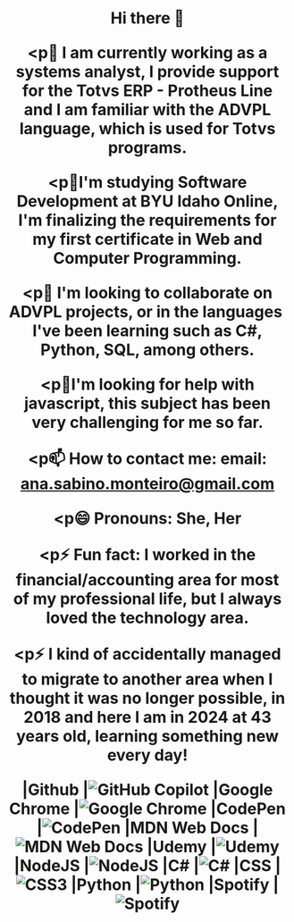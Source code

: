 <h1 align="center">Hi there 👋
  
<p🔭 I am currently working as a systems analyst, I provide support for the Totvs ERP - Protheus Line and I am familiar with the ADVPL language, which is used for Totvs programs.</p>
<p🌱I'm studying Software Development at BYU Idaho Online, I'm finalizing the requirements for my first certificate in Web and Computer Programming.</p>
<p👯 I'm looking to collaborate on ADVPL projects, or in the languages ​​I've been learning such as C#, Python, SQL, among others.</p>
<p🤔I'm looking for help with javascript, this subject has been very challenging for me so far.</p>
<p📫 How to contact me: email: ana.sabino.monteiro@gmail.com</p>
<p😄 Pronouns: She, Her</p>
<p⚡ Fun fact: I worked in the financial/accounting area for most of my professional life, but I always loved the technology area.</p>
<p⚡ I kind of accidentally managed to migrate to another area when I thought it was no longer possible, in 2018 and here I am in 2024 at 43 years old, learning something new every day!</p>

|Github            |![GitHub Copilot](https://img.shields.io/badge/github_copilot-8957E5?style=for-the-badge&logo=github-copilot&logoColor=white)
|Google Chrome     |![Google Chrome](https://img.shields.io/badge/Google%20Chrome-4285F4?style=for-the-badge&logo=GoogleChrome&logoColor=white)
|CodePen           |![CodePen](https://img.shields.io/badge/Codepen-000000?style=for-the-badge&logo=codepen&logoColor=white)
|MDN Web Docs      |![MDN Web Docs](https://img.shields.io/badge/MDN_Web_Docs-black?style=for-the-badge&logo=mdnwebdocs&logoColor=white)
|Udemy             |![Udemy](https://img.shields.io/badge/Udemy-A435F0?style=for-the-badge&logo=Udemy&logoColor=white)
|NodeJS            |![NodeJS](https://img.shields.io/badge/node.js-6DA55F?style=for-the-badge&logo=node.js&logoColor=white)
|C#                |![C#](https://img.shields.io/badge/c%23-%23239120.svg?style=for-the-badge&logo=csharp&logoColor=white)
|CSS               |![CSS3](https://img.shields.io/badge/css3-%231572B6.svg?style=for-the-badge&logo=css3&logoColor=white)
|Python            |![Python](https://img.shields.io/badge/python-3670A0?style=for-the-badge&logo=python&logoColor=ffdd54)
|Spotify           |![Spotify](https://img.shields.io/badge/Spotify-1ED760?style=for-the-badge&logo=spotify&logoColor=white)


